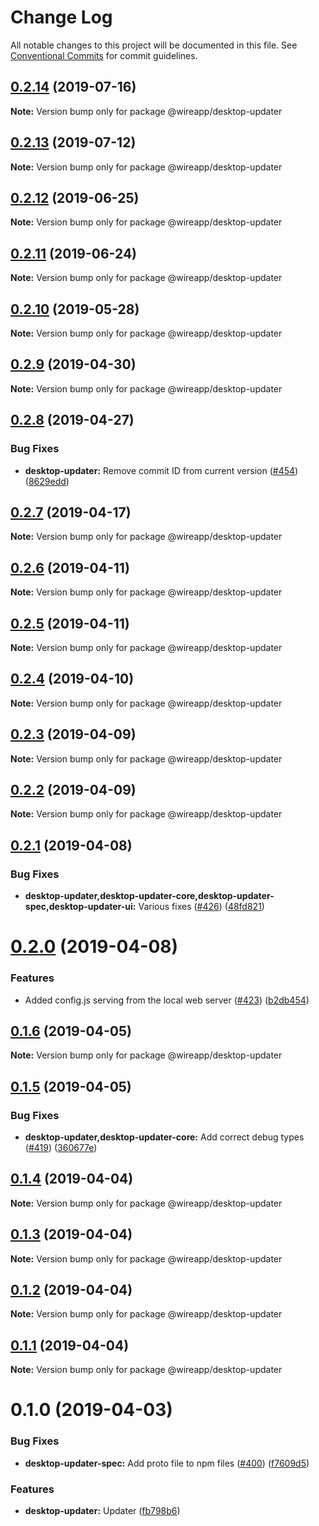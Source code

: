 # Change Log

All notable changes to this project will be documented in this file.
See [Conventional Commits](https://conventionalcommits.org) for commit guidelines.

## [0.2.14](https://github.com/wireapp/wire-desktop-packages/tree/master/packages/desktop-updater/compare/@wireapp/desktop-updater@0.2.13...@wireapp/desktop-updater@0.2.14) (2019-07-16)

**Note:** Version bump only for package @wireapp/desktop-updater





## [0.2.13](https://github.com/wireapp/wire-desktop-packages/tree/master/packages/desktop-updater/compare/@wireapp/desktop-updater@0.2.12...@wireapp/desktop-updater@0.2.13) (2019-07-12)

**Note:** Version bump only for package @wireapp/desktop-updater





## [0.2.12](https://github.com/wireapp/wire-desktop-packages/tree/master/packages/desktop-updater/compare/@wireapp/desktop-updater@0.2.11...@wireapp/desktop-updater@0.2.12) (2019-06-25)

**Note:** Version bump only for package @wireapp/desktop-updater





## [0.2.11](https://github.com/wireapp/wire-desktop-packages/tree/master/packages/desktop-updater/compare/@wireapp/desktop-updater@0.2.10...@wireapp/desktop-updater@0.2.11) (2019-06-24)

**Note:** Version bump only for package @wireapp/desktop-updater





## [0.2.10](https://github.com/wireapp/wire-desktop-packages/tree/master/packages/desktop-updater/compare/@wireapp/desktop-updater@0.2.9...@wireapp/desktop-updater@0.2.10) (2019-05-28)

**Note:** Version bump only for package @wireapp/desktop-updater





## [0.2.9](https://github.com/wireapp/wire-desktop-packages/tree/master/packages/desktop-updater/compare/@wireapp/desktop-updater@0.2.8...@wireapp/desktop-updater@0.2.9) (2019-04-30)

**Note:** Version bump only for package @wireapp/desktop-updater





## [0.2.8](https://github.com/wireapp/wire-desktop-packages/tree/master/packages/desktop-updater/compare/@wireapp/desktop-updater@0.2.7...@wireapp/desktop-updater@0.2.8) (2019-04-27)


### Bug Fixes

* **desktop-updater:** Remove commit ID from current version ([#454](https://github.com/wireapp/wire-desktop-packages/tree/master/packages/desktop-updater/issues/454)) ([8629edd](https://github.com/wireapp/wire-desktop-packages/tree/master/packages/desktop-updater/commit/8629edd))





## [0.2.7](https://github.com/wireapp/wire-desktop-packages/tree/master/packages/desktop-updater/compare/@wireapp/desktop-updater@0.2.6...@wireapp/desktop-updater@0.2.7) (2019-04-17)

**Note:** Version bump only for package @wireapp/desktop-updater





## [0.2.6](https://github.com/wireapp/wire-desktop-packages/tree/master/packages/desktop-updater/compare/@wireapp/desktop-updater@0.2.5...@wireapp/desktop-updater@0.2.6) (2019-04-11)

**Note:** Version bump only for package @wireapp/desktop-updater





## [0.2.5](https://github.com/wireapp/wire-desktop-packages/tree/master/packages/desktop-updater/compare/@wireapp/desktop-updater@0.2.4...@wireapp/desktop-updater@0.2.5) (2019-04-11)

**Note:** Version bump only for package @wireapp/desktop-updater





## [0.2.4](https://github.com/wireapp/wire-desktop-packages/tree/master/packages/desktop-updater/compare/@wireapp/desktop-updater@0.2.3...@wireapp/desktop-updater@0.2.4) (2019-04-10)

**Note:** Version bump only for package @wireapp/desktop-updater





## [0.2.3](https://github.com/wireapp/wire-desktop-packages/tree/master/packages/desktop-updater/compare/@wireapp/desktop-updater@0.2.2...@wireapp/desktop-updater@0.2.3) (2019-04-09)

**Note:** Version bump only for package @wireapp/desktop-updater





## [0.2.2](https://github.com/wireapp/wire-desktop-packages/tree/master/packages/desktop-updater/compare/@wireapp/desktop-updater@0.2.1...@wireapp/desktop-updater@0.2.2) (2019-04-09)

**Note:** Version bump only for package @wireapp/desktop-updater





## [0.2.1](https://github.com/wireapp/wire-desktop-packages/tree/master/packages/desktop-updater/compare/@wireapp/desktop-updater@0.2.0...@wireapp/desktop-updater@0.2.1) (2019-04-08)


### Bug Fixes

* **desktop-updater,desktop-updater-core,desktop-updater-spec,desktop-updater-ui:** Various fixes ([#426](https://github.com/wireapp/wire-desktop-packages/tree/master/packages/desktop-updater/issues/426)) ([48fd821](https://github.com/wireapp/wire-desktop-packages/tree/master/packages/desktop-updater/commit/48fd821))





# [0.2.0](https://github.com/wireapp/wire-desktop-packages/tree/master/packages/desktop-updater/compare/@wireapp/desktop-updater@0.1.6...@wireapp/desktop-updater@0.2.0) (2019-04-08)


### Features

* Added config.js serving from the local web server ([#423](https://github.com/wireapp/wire-desktop-packages/tree/master/packages/desktop-updater/issues/423)) ([b2db454](https://github.com/wireapp/wire-desktop-packages/tree/master/packages/desktop-updater/commit/b2db454))





## [0.1.6](https://github.com/wireapp/wire-desktop-packages/tree/master/packages/desktop-updater/compare/@wireapp/desktop-updater@0.1.5...@wireapp/desktop-updater@0.1.6) (2019-04-05)

**Note:** Version bump only for package @wireapp/desktop-updater





## [0.1.5](https://github.com/wireapp/wire-desktop-packages/tree/master/packages/desktop-updater/compare/@wireapp/desktop-updater@0.1.4...@wireapp/desktop-updater@0.1.5) (2019-04-05)


### Bug Fixes

* **desktop-updater,desktop-updater-core:** Add correct debug types ([#419](https://github.com/wireapp/wire-desktop-packages/tree/master/packages/desktop-updater/issues/419)) ([360677e](https://github.com/wireapp/wire-desktop-packages/tree/master/packages/desktop-updater/commit/360677e))





## [0.1.4](https://github.com/wireapp/wire-desktop-packages/tree/master/packages/desktop-updater/compare/@wireapp/desktop-updater@0.1.3...@wireapp/desktop-updater@0.1.4) (2019-04-04)

**Note:** Version bump only for package @wireapp/desktop-updater





## [0.1.3](https://github.com/wireapp/wire-desktop-packages/tree/master/packages/desktop-updater/compare/@wireapp/desktop-updater@0.1.2...@wireapp/desktop-updater@0.1.3) (2019-04-04)

**Note:** Version bump only for package @wireapp/desktop-updater





## [0.1.2](https://github.com/wireapp/wire-desktop-packages/tree/master/packages/desktop-updater/compare/@wireapp/desktop-updater@0.1.1...@wireapp/desktop-updater@0.1.2) (2019-04-04)

**Note:** Version bump only for package @wireapp/desktop-updater





## [0.1.1](https://github.com/wireapp/wire-desktop-packages/tree/master/packages/desktop-updater/compare/@wireapp/desktop-updater@0.1.0...@wireapp/desktop-updater@0.1.1) (2019-04-04)

**Note:** Version bump only for package @wireapp/desktop-updater





# 0.1.0 (2019-04-03)


### Bug Fixes

* **desktop-updater-spec:** Add proto file to npm files ([#400](https://github.com/wireapp/wire-desktop-packages/tree/master/packages/desktop-updater/issues/400)) ([f7609d5](https://github.com/wireapp/wire-desktop-packages/tree/master/packages/desktop-updater/commit/f7609d5))


### Features

* **desktop-updater:** Updater ([fb798b6](https://github.com/wireapp/wire-desktop-packages/tree/master/packages/desktop-updater/commit/fb798b6))
